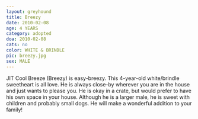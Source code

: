 ```yaml
---
layout: greyhound
title: Breezy
date: 2010-02-08
age: 4 YEARS
category: adopted
doa: 2010-02-08
cats: no
color: WHITE & BRINDLE
pic: breezy.jpg
sex: MALE
---
```



JIT Cool Breeze (Breezy) is easy-breezy. This 4-year-old white/brindle sweetheart is all love. He is always close-by
wherever you are in the house and just wants to please you. He is okay in a crate, but would prefer to have his own
space in your house. Although he is a larger male, he is sweet with children and probably small dogs. He will make a
wonderful addition to your family!

